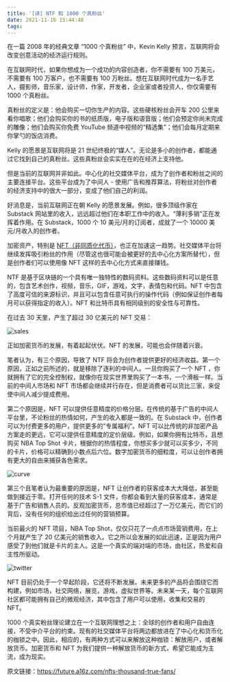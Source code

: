 ```yaml
---
title: '[译] NTF 和 1000 个真粉丝'
date: 2021-11-16 15:44:48
tags:
---
```

在一篇 2008 年的经典文章 “1000 个真粉丝” 中，Kevin Kelly 预言，互联网将会改变创意活动的经济运行规则。

在互联网时代，如果你想成为一个成功的内容创造者，你不需要有 100 万美元，不需要有 100 万客户，也不需要有 100 万粉丝。想在互联网时代成为一名手艺人，摄影师，音乐家，设计师，作家，开发者，企业家或者投资人，你仅需要有 1000 个真粉丝。

真粉丝的定义是：他会购买一切你生产的内容。这些硬核粉丝会开车 200 公里来看你唱歌；他们会购买你的书的纸质版，电子版和语音版；他们会预定你尚未完成的雕像；他们会购买你免费 YouTube 频道中视频的“精选集”；他们会每月定期来你掌勺的饭店消费。

Kelly 的愿景是互联网将是 21 世纪终极的“媒人”。无论是多小的创作者，都能通过它找到自己的真粉丝。这些真粉丝会实实在在的在经济上支持他。

但是当前的互联网并非如此。中心化的社交媒体平台，成为了创作者和粉丝之间的主要连接平台。这些平台成为了中间人 - 使用广告和推荐算法，将粉丝对创作者的经济支持中的很大一部分，变成了他们自己的利润。

好消息是，当前互联网正在朝 Kelly 的愿景发展。例如，很多顶级作家在 Substack 网站里的收入，远远超过他们在本职工作中的收入。“薄利多销”正在发挥着作用。在 Substack，1000 个 10 美元/月的订阅者，成就了一个 10000 美元/月收入的创作者。

加密资产，特别是 [NFT（非同质化代币）](https://zh.wikipedia.org/wiki/%E9%9D%9E%E5%90%8C%E8%B3%AA%E5%8C%96%E4%BB%A3%E5%B9%A3)，也正在加速这一趋势。社交媒体平台将继续发挥吸引粉丝的作用（尽管这也很可能会被更好的去中心化方案所替代），但是创作者们可以使用像 NFT 这样的去中心化方式来直接赚钱。

NTF 是基于区块链的一个具有唯一独特性的数码资料。这些数码资料可以是任意的，包含艺术创作，视频，音乐，GIF，游戏，文字，表情包和代码。NFT 中包含了高度可信的来源标识，并且可以包含任意可执行的操作代码（例如保证创作者每月可以获得指定的收入）。NFT 和比特币具有相同级别的安全性与可靠性。

在过去 30 天里，产生了超过 30 亿美元的 NFT 交易：

![sales](https://future.a16z.com/wp-content/uploads/2021/05/Screen-Shot-2021-02-27-at-9.38.35-AM.png)

正如加密货币的发展，有着起起伏伏。NFT 的发展，可能也会伴随着兴衰。

笔者认为，有三个原因，导致了 NTF 将会为创作者提供更好的经济收益。第一个原因，正如之前所述的，就是移除了逐利的中间人。一旦你购买了一个 NFT ，你就拥有了它的完全控制权，就像你在现实世界里购买了一本书，一个滑板一样。当前的中间人市场和 NFT 市场都会继续并行存在，但是消费者可以货比三家，来促使中间人减少提成费用。

第二个原因是，NFT 可以提供任意精度的价格分层。在传统的基于广告的中间人平台里，不论粉丝的热情如何，产生的收入都是一致的。在 Substack 中，创作者可以为付费更多的用户，提供更多的“专属福利”。NFT 可以比传统的非加密产品方案走的更远，它可以提供任意精度的定价层级。例如，如果你拥有比特币，且想购买 NBA Top Shot 卡片，根据你的热情程度，你想买多少就可以买多少，不同的卡片，价格可以精确到小数点后六位。数字加密货币的细粒度，可以让创作者拥有更大的自由来捕获各色需求。

![curve](https://future.a16z.com/wp-content/uploads/2021/05/Screen-Shot-2021-02-27-at-12.56.46-PM-1536x321-1.png)

第三个且笔者认为最重要的原因是，NFT 让创作者的获客成本大大降低，甚至能做到接近于零。打开任何的技术 S-1 文件，你都会看到大量的获客成本，通常是基于广告和销售人员的。反观加密货币，总市值已经超过了一万亿美元，而它们的背后，没有任何的组织给出过任何的营销预算。

当前最火的 NFT 项目，NBA Top Shot，仅仅只花了一点点市场营销费用，在上个月就产生了 20 亿美元的销售收入。它之所以会发展的如此迅速，正是因为用户感受了到他们就是卡片的主人。这是一个真实的端对端的市场，由社区，热爱和自主性所驱动。

![twitter](https://future.a16z.com/wp-content/uploads/2021/05/Screen-Shot-2021-02-27-at-9.47.23-AM-300x107.png)

NFT 目前仍处于一个早起阶段，它还将不断发展。未来更多的产品将会围绕它而构建，例如市场，社交网络，展览，游戏，虚拟世界等。未来某一天，每个互联网社区都可能拥有自己的微观经济，其中包含了用户可以使用，收集和交易的 NFT。

1000 个真实粉丝理论建立在一个互联网理想之上：全球的创作者和用户自由连接，不受中介平台的约束。现有的社交媒体平台将两边都放进在了中心化和货币化的枷锁之中。因此，相应的，有两种方式可以来解放这种枷锁：解放用户，或者解放货币。加密货币和 NFT 为我们提供一种解放货币的新方式，希望它能成为主流，成为现实。

原文链接：https://future.a16z.com/nfts-thousand-true-fans/
